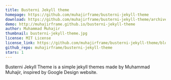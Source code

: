 ```yaml
---
title: Busterni Jekyll theme
homepage: https://github.com/muhajirframe/busterni-jekyll-theme
download: https://github.com/muhajirframe/busterni-jekyll-theme/archive/gh-pages.zip
demo: http://muhajirframe.github.io/busterni-jekyll-theme
author: Muhammad Muhajir
thumbnail: busterni-jekyll-theme.jpg
license: MIT License
license_link: https://github.com/muhajirframe/busterni-jekyll-theme/blob/gh-pages/LICENSE
github_repo: muhajirframe/busterni-jekyll-theme
stars: 1
---
```


Busterni Jekyll Theme is a simple jekyll themes made by Muhammad
Muhajir, inspired by Google Design website.
